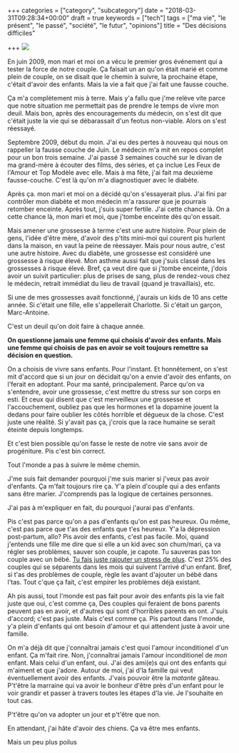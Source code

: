 +++
categories = ["category", "subcategory"]
date = "2018-03-31T09:28:34+00:00"
draft = true
keywords = ["tech"]
tags = ["ma vie", "le présent", "le passé", "société", "le futur", "opinions"]
title = "Des décisions difficiles"

+++
![](/uploads/2018/03/31/kids-holding-hands.jpg)

En juin 2009, mon mari et moi on a vécu le premier gros événement qui a tester la force de notre couple. Ça faisait un an qu'on était marié et comme plein de couple, on se disait que le chemin à suivre, la prochaine étape, c'était d'avoir des enfants. Mais la vie a fait que j'ai fait une fausse couche.

Ça m'a complètement mis à terre. Mais y'a fallu que j'me relève vite parce que notre situation me permettait pas de prendre le temps de vivre mon deuil. Mais bon, après des encouragements du médecin, on s'est dit que c'était juste la vie qui se débarassait d'un feotus non-viable. Alors on s'est réessayé.

Septembre 2009, début du moin. J'ai eu des pertes à nouveau qui nous on rappeller la fausse couche de Juin. Le médecin m'a mit en repos complet pour un bon trois semaine. J'ai passé 3 semaines couché sur le divan de ma grand-mère à écouter des films, des séries, et ça inclue Les Feux de l'Amour et Top Modèle avec elle.  Mais à ma fête, j'ai fait ma deuxième fausse-couche. C'est là qu'on m'a diagnostiquer avec le diabète. 

Après ça. mon mari et moi on a décidé qu'on s'essayerait plus. J'ai fini par contrôler mon diabète et mon médecin m'a rassurer que je pourrais retomber enceinte. Après tout, j'suis super fertile. J'ai cette chance là. On a cette chance là, mon mari et moi, que j'tombe enceinte dès qu'on essait. 

Mais amener une grossesse à terme c'est une autre histoire. Pour plein de gens, l'idée d'être mère, d'avoir des p'tits mini-moi qui courent pis hurlent dans la maison, en vaut la peine de réessayer. Mais pour nous autre, c'est une autre histoire. Avec du diabète, une grossesse est considéré une grossesse à risque élevé. Mon asthme aussi fait que j'suis classé dans les grossesses à risque élevé. Bref, ça veut dire que si j'tombe enceinte, j'dois avoir un suivit particulier: plus de prises de sang, plus de rendez-vous chez le médecin, retrait immédiat du lieu de travail (quand je travaillais), etc. 

Si une de mes grossesses avait fonctionné, j'aurais un kids de 10 ans cette année. Si c'était une fille, elle s'appellerait Charlotte. Si c'était un garçon, Marc-Antoine. 

C'est un deuil qu'on doit faire à chaque année.

**On questionne jamais une femme qui choisis d'avoir des enfants. Mais une femme qui choisis de pas en avoir se voit toujours remettre sa décision en question.**

On a choisis de vivre sans enfants. Pour l'instant. Et honnêtement, on s'est mit d'accord que si un jour on décidait qu'on a envie d'avoir des enfants, on l'ferait en adoptant. Pour ma santé, principalement. Parce qu'on va s'entendre, avoir une grossesse, c'est mettre du stress sur son corps en esti. Et ceux qui disent que c'est merveilleux une grossesse et l'accouchement, oubliez pas que les hormones et la dopamine jouent la dedans pour faire oublier les côtés horrible et dégueux de la chose. C'est juste une réalité. Si y'avait pas ça, j'crois que la race humaine se serait éteinte depuis longtemps. 

Et c'est bien possible qu'on fasse le reste de notre vie sans avoir de progéniture. Pis c'est bin correct. 

Tout l'monde a pas à suivre le même chemin. 

J'me suis fait demander pourquoi j'me suis marier si j'veux pas avoir d'enfants. Ça m'fait toujours rire ça. Y'a plein d'couple qui a des enfants sans être marier. J'comprends pas la logique de certaines personnes. 

J'ai pas à m'expliquer en fait, du pourquoi j'aurai pas d'enfants. 

Pis c'est pas parce qu'on a pas d'enfants qu'on est pas heureux. Ou même, c'est pas parce que t'as des enfants que t'es heureux. Y'a la dépression post-partum, allo? Pis avoir des enfants, c'est pas facile. Moi, quand j'entends une fille me dire que si elle a un kid avec son chum/mari, ça va régler ses problèmes, sauver son couple, je capote. Tu sauveras pas ton couple avec un bébé. [Tu fais juste rajouter un stress de plus](https://www.psychologue.net/articles/larrivee-dun-bebe-une-epreuve-pour-le-couple). C'est 25% des couples qui se séparents dans les mois qui suivent l'arrivé d'un enfant. Bref, si t'as des problèmes de couple, règle les avant d'ajouter un bébé dans l'tas. Tout c'que ça fait, c'est empirer les problèmes déjà existant.

Ah pis aussi, tout l'monde est pas fait pour avoir des enfants pis la vie fait juste que oui, c'est comme ça, Des couples qui feraient de bons parents peuvent pas en avoir, et d'autres qui sont d'horribles parents en ont. J'suis d'accord; c'est pas juste. Mais c'est comme ça. Pis partout dans l'monde, y'a plein d'enfants qui ont besoin d'amour et qui attendent juste à avoir une famille. 

On m'a déjà dit que j'connaîtrai jamais c'est quoi l'amour inconditionel d'un enfant. Ça m'fait rire. Non, j'connaîtrai jamais l'amour inconditionel de _mon_ enfant. Mais celui d'un enfant, oui. J'ai des ami(e)s qui ont des enfants qui m'aiment et que j'adore. Autour de moi, j'ai d'la famille qui veut éventuellement avoir des enfants. J'vais pouvoir être la _matante_ gâteau. P't'être la marraine qui va avoir le bonheur d'être près d'un enfant pour le voir grandir et passer à travers toutes les étapes d'la vie. Je l'souhaite en tout cas. 

P't'être qu'on va adopter un jour et p't'être que non.

En attendant, j'ai hâte d'avoir des chiens. Ça va être mes enfants. 

Mais un peu plus poilus